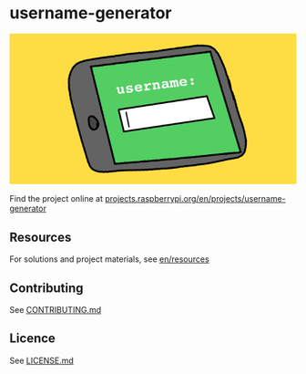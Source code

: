 # username-generator

![username-generator](/en/images/banner.png)

Find the project online at [projects.raspberrypi.org/en/projects/username-generator](https://projects.raspberrypi.org/en/projects/username-generator)

## Resources
For solutions and project materials, see [en/resources](https://github.com/raspberrypilearning/username-generator/tree/master/en/resources)

## Contributing
See [CONTRIBUTING.md](CONTRIBUTING.md)

## Licence
 See [LICENSE.md](LICENSE.md)